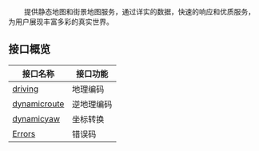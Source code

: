 &nbsp;&nbsp;&nbsp;&nbsp;&nbsp;&nbsp;&nbsp;&nbsp;提供静态地图和街景地图服务，通过详实的数据，快速的响应和优质服务，为用户展现丰富多彩的真实世界。

## 接口概览

|接口名称|接口功能|
|-------|-------|
| [driving](/static/docs-content/apimarket-docs/地图/地理编码.md)| 地理编码|
| [dynamicroute](/static/docs-content/apimarket-docs/地图/逆地理编码.md)| 逆地理编码 |
| [dynamicyaw](/static/docs-content/apimarket-docs/地图/坐标转换.md)| 坐标转换 |
| [Errors](/static/docs-content/apimarket-docs/错误码.md)| 错误码 |
